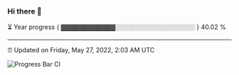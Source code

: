 ### Hi there 👋

⏳ Year progress { ▓▓▓▓▓▓▓▓▓▓▓▓░░░░░░░░░░░░░░░░░░ } 40.02 %

---

⏰ Updated on Friday, May 27, 2022, 2:03 AM UTC

![Progress Bar CI](https://github.com/arthurbuhl/arthurbuhl/workflows/Progress%20Bar%20CI/badge.svg)
